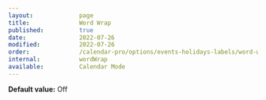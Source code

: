 ```yaml
---
layout:             page
title:              Word Wrap
published:          true
date:               2022-07-26
modified:           2022-07-26
order:              /calendar-pro/options/events-holidays-labels/word-wrap
internal:           wordWrap
available:          Calendar Mode
---
```

**Default value:** Off
